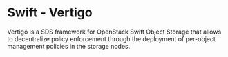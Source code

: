 # Swift - Vertigo

Vertigo is a SDS framework for OpenStack Swift Object Storage that allows to decentralize policy enforcement through the deployment of per-object management policies in the storage nodes.
